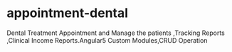 # appointment-dental
Dental Treatment Appointment and Manage the patients ,Tracking Reports ,Clinical Income Reports.Angular5 Custom Modules,CRUD Operation
